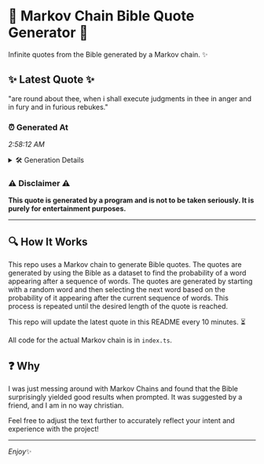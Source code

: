 # 📖 Markov Chain Bible Quote Generator 📖

Infinite quotes from the Bible generated by a Markov chain. ✨

## ✨ Latest Quote ✨
"are round about thee, when i shall execute judgments in thee in anger and in fury and in furious rebukes."

### ⏰ Generated At
*2:58:12 AM*

<details>
    <summary>🛠️ Generation Details</summary>
    <p>
        <strong>🌱 Seed:</strong> are<br>
        <strong>🔄 Iterations:</strong> 19<br>
        <strong>📜 Context History:</strong><br>[ are ]: round<br>[ are, round ]: about<br>[ are, round, about ]: thee,<br>[ are, round, about, thee, ]: when<br>[ are, round, about, thee,, when ]: i<br>[ are, round, about, thee,, when, i ]: shall<br>[ round, about, thee,, when, i, shall ]: execute<br>[ about, thee,, when, i, shall, execute ]: judgments<br>[ thee,, when, i, shall, execute, judgments ]: in<br>[ when, i, shall, execute, judgments, in ]: thee<br>[ i, shall, execute, judgments, in, thee ]: in<br>[ shall, execute, judgments, in, thee, in ]: anger<br>[ execute, judgments, in, thee, in, anger ]: and<br>[ judgments, in, thee, in, anger, and ]: in<br>[ in, thee, in, anger, and, in ]: fury<br>[ thee, in, anger, and, in, fury ]: and<br>[ in, anger, and, in, fury, and ]: in<br>[ anger, and, in, fury, and, in ]: furious<br>[ and, in, fury, and, in, furious ]: rebukes.<br>
    </p>
</details>

### ⚠️ Disclaimer ⚠️
**This quote is generated by a program and is not to be taken seriously. It is purely for entertainment purposes.**

---

## 🔍 How It Works

This repo uses a Markov chain to generate Bible quotes. The quotes are generated by using the Bible as a dataset to find the probability of a word appearing after a sequence of words. The quotes are generated by starting with a random word and then selecting the next word based on the probability of it appearing after the current sequence of words. This process is repeated until the desired length of the quote is reached.

This repo will update the latest quote in this README every 10 minutes. ⏳

All code for the actual Markov chain is in `index.ts`.

## ❓ Why

I was just messing around with Markov Chains and found that the Bible surprisingly yielded good results when prompted. 
It was suggested by a friend, and I am in no way christian.

Feel free to adjust the text further to accurately reflect your intent and experience with the project!

---

*Enjoy*✨
